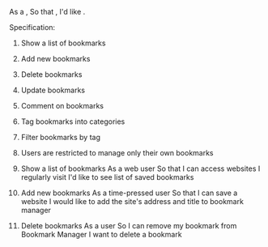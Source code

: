 As a <Stakeholder>,
So that <Motivation>,
I'd like <Task>.

Specification:

1. Show a list of bookmarks
2. Add new bookmarks
3. Delete bookmarks
4. Update bookmarks
5. Comment on bookmarks
6. Tag bookmarks into categories
7. Filter bookmarks by tag
8. Users are restricted to manage only their own bookmarks

1. Show a list of bookmarks
   As a web user
   So that I can access websites I regularly visit
   I'd like to see list of saved bookmarks

2. Add new bookmarks
   As a time-pressed user
   So that I can save a website
   I would like to add the site's address and title to bookmark manager

3. Delete bookmarks
   As a user
   So I can remove my bookmark from Bookmark Manager
   I want to delete a bookmark

